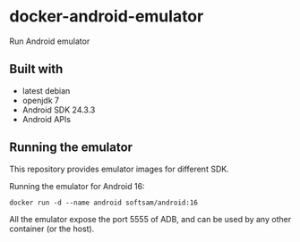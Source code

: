 # docker-android-emulator
Run Android emulator

## Built with
- latest debian
- openjdk 7
- Android SDK 24.3.3
- Android APIs

## Running the emulator
This repository provides emulator images for different SDK.

Running the emulator for Android 16:

    docker run -d --name android softsam/android:16

All the emulator expose the port 5555 of ADB, and can be used by any other container (or the host).
